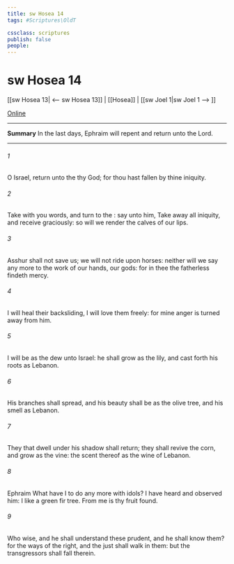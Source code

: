 ```yaml
---
title: sw Hosea 14
tags: #Scriptures\OldT

cssclass: scriptures
publish: false
people:
---
```


# sw Hosea 14
[[sw Hosea 13| <-- sw Hosea 13]] | [[Hosea]] | [[sw Joel 1|sw Joel 1 --> ]]

[Online](https://churchofjesuschrist.org/study/scriptures/ot/hosea/14?lang=eng)

---
__Summary__
In the last days, Ephraim will repent and return unto the Lord.

---
###### 1 
O Israel, return unto the  thy God; for thou hast fallen by thine iniquity.

###### 2 
Take with you words, and turn to the : say unto him, Take away all iniquity, and receive  graciously: so will we render the calves of our lips.

###### 3 
Asshur shall not save us; we will not ride upon horses: neither will we say any more to the work of our hands,  our gods: for in thee the fatherless findeth mercy.

###### 4 
I will heal their backsliding, I will love them freely: for mine anger is turned away from him.

###### 5 
I will be as the dew unto Israel: he shall grow as the lily, and cast forth his roots as Lebanon.

###### 6 
His branches shall spread, and his beauty shall be as the olive tree, and his smell as Lebanon.

###### 7 
They that dwell under his shadow shall return; they shall revive  the corn, and grow as the vine: the scent thereof  as the wine of Lebanon.

###### 8 
Ephraim  What have I to do any more with idols? I have heard  and observed him: I  like a green fir tree. From me is thy fruit found.

###### 9 
Who  wise, and he shall understand these  prudent, and he shall know them? for the ways of the   right, and the just shall walk in them: but the transgressors shall fall therein.

